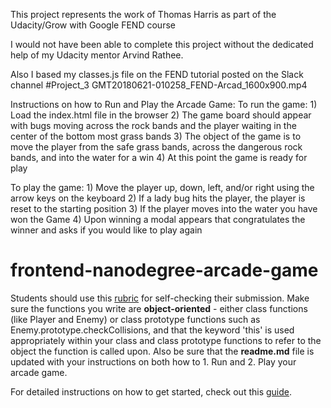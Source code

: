 This project represents the work of Thomas Harris as part of the Udacity/Grow with Google FEND course

I would not have been able to complete this project without the dedicated help of my Udacity mentor Arvind Rathee.

Also I based my classes.js file on the FEND tutorial posted on the Slack channel #Project_3 GMT20180621-010258_FEND-Arcad_1600x900.mp4

Instructions on how to Run and Play the Arcade Game:
  To run the game:
    1) Load the index.html file in the browser
    2) The game board should appear with bugs moving across the rock bands and the player waiting in the center of the bottom most grass bands
    3) The object of the game is to move the player from the safe grass bands, across the dangerous rock bands, and into the water for a win
    4) At this point the game is ready for play

  To play the game:
    1) Move the player up, down, left, and/or right using the arrow keys on the keyboard
    2) If a lady bug hits the player, the player is reset to the starting position
    3) If the player moves into the water you have won the Game
    4) Upon winning a modal appears that congratulates the winner and asks if you would like to play again


frontend-nanodegree-arcade-game
===============================

Students should use this [rubric](https://review.udacity.com/#!/projects/2696458597/rubric) for self-checking their submission. Make sure the functions you write are **object-oriented** - either class functions (like Player and Enemy) or class prototype functions such as Enemy.prototype.checkCollisions, and that the keyword 'this' is used appropriately within your class and class prototype functions to refer to the object the function is called upon. Also be sure that the **readme.md** file is updated with your instructions on both how to 1. Run and 2. Play your arcade game.

For detailed instructions on how to get started, check out this [guide](https://docs.google.com/document/d/1v01aScPjSWCCWQLIpFqvg3-vXLH2e8_SZQKC8jNO0Dc/pub?embedded=true).
